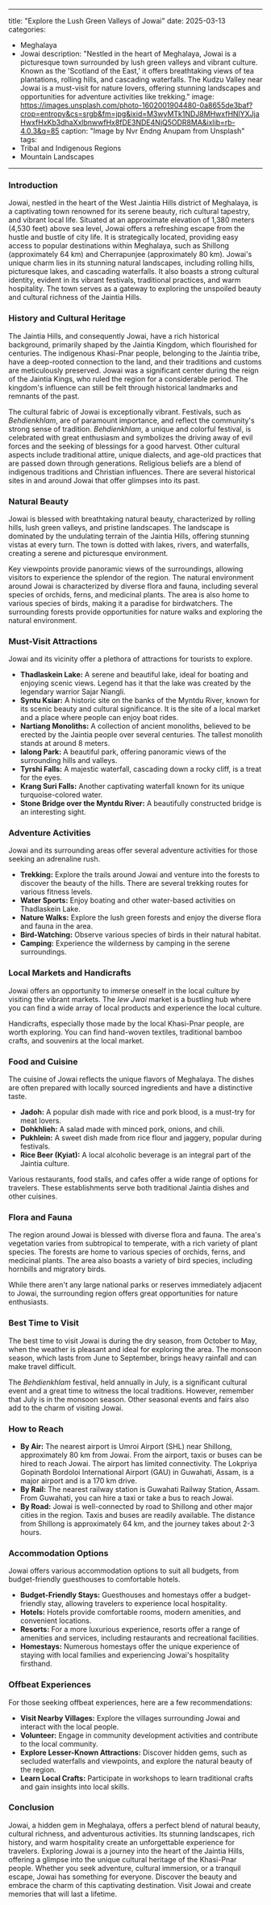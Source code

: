 
---
title: "Explore the Lush Green Valleys of Jowai"
date: 2025-03-13
categories:
  - Meghalaya
  - Jowai
description: "Nestled in the heart of Meghalaya, Jowai is a picturesque town surrounded by lush green valleys and vibrant culture. Known as the 'Scotland of the East,' it offers breathtaking views of tea plantations, rolling hills, and cascading waterfalls. The Kudzu Valley near Jowai is a must-visit for nature lovers, offering stunning landscapes and opportunities for adventure activities like trekking."
image: https://images.unsplash.com/photo-1602001904480-0a8655de3baf?crop=entropy&cs=srgb&fm=jpg&ixid=M3wyMTk1NDJ8MHwxfHNlYXJjaHwxfHxKb3dhaXxlbnwwfHx8fDE3NDE4NjQ5ODR8MA&ixlib=rb-4.0.3&q=85
caption: "Image by Nvr Endng Anupam from Unsplash"
tags: 
  - Tribal and Indigenous Regions
  - Mountain Landscapes
---


### **Introduction**

Jowai, nestled in the heart of the West Jaintia Hills district of Meghalaya, is a captivating town renowned for its serene beauty, rich cultural tapestry, and vibrant local life. Situated at an approximate elevation of 1,380 meters (4,530 feet) above sea level, Jowai offers a refreshing escape from the hustle and bustle of city life. It is strategically located, providing easy access to popular destinations within Meghalaya, such as Shillong (approximately 64 km) and Cherrapunjee (approximately 80 km). Jowai's unique charm lies in its stunning natural landscapes, including rolling hills, picturesque lakes, and cascading waterfalls. It also boasts a strong cultural identity, evident in its vibrant festivals, traditional practices, and warm hospitality. The town serves as a gateway to exploring the unspoiled beauty and cultural richness of the Jaintia Hills.

### **History and Cultural Heritage**

The Jaintia Hills, and consequently Jowai, have a rich historical background, primarily shaped by the Jaintia Kingdom, which flourished for centuries. The indigenous Khasi-Pnar people, belonging to the Jaintia tribe, have a deep-rooted connection to the land, and their traditions and customs are meticulously preserved. Jowai was a significant center during the reign of the Jaintia Kings, who ruled the region for a considerable period. The kingdom's influence can still be felt through historical landmarks and remnants of the past.

The cultural fabric of Jowai is exceptionally vibrant. Festivals, such as *Behdienkhlam*, are of paramount importance, and reflect the community's strong sense of tradition. <placeholder image tag> *Behdienkhlam*, a unique and colorful festival, is celebrated with great enthusiasm and symbolizes the driving away of evil forces and the seeking of blessings for a good harvest. Other cultural aspects include traditional attire, unique dialects, and age-old practices that are passed down through generations. Religious beliefs are a blend of indigenous traditions and Christian influences. There are several historical sites in and around Jowai that offer glimpses into its past.

### **Natural Beauty**

Jowai is blessed with breathtaking natural beauty, characterized by rolling hills, lush green valleys, and pristine landscapes. The landscape is dominated by the undulating terrain of the Jaintia Hills, offering stunning vistas at every turn. <placeholder image tag> The town is dotted with lakes, rivers, and waterfalls, creating a serene and picturesque environment.

Key viewpoints provide panoramic views of the surroundings, allowing visitors to experience the splendor of the region. The natural environment around Jowai is characterized by diverse flora and fauna, including several species of orchids, ferns, and medicinal plants. The area is also home to various species of birds, making it a paradise for birdwatchers. The surrounding forests provide opportunities for nature walks and exploring the natural environment.

### **Must-Visit Attractions**

Jowai and its vicinity offer a plethora of attractions for tourists to explore.

*   **Thadlaskein Lake:** A serene and beautiful lake, ideal for boating and enjoying scenic views. <placeholder image tag> Legend has it that the lake was created by the legendary warrior Sajar Niangli.
*   **Syntu Ksiar:** A historic site on the banks of the Myntdu River, known for its scenic beauty and cultural significance. It is the site of a local market and a place where people can enjoy boat rides.
*   **Nartiang Monoliths:** A collection of ancient monoliths, believed to be erected by the Jaintia people over several centuries. <placeholder image tag> The tallest monolith stands at around 8 meters.
*   **Ialong Park:** A beautiful park, offering panoramic views of the surrounding hills and valleys.
*   **Tyrshi Falls:** A majestic waterfall, cascading down a rocky cliff, is a treat for the eyes.
*   **Krang Suri Falls:** Another captivating waterfall known for its unique turquoise-colored water.
*   **Stone Bridge over the Myntdu River:** A beautifully constructed bridge is an interesting sight.

### **Adventure Activities**

Jowai and its surrounding areas offer several adventure activities for those seeking an adrenaline rush.

*   **Trekking:** Explore the trails around Jowai and venture into the forests to discover the beauty of the hills. There are several trekking routes for various fitness levels.
*   **Water Sports:** Enjoy boating and other water-based activities on Thadlaskein Lake.
*   **Nature Walks:** Explore the lush green forests and enjoy the diverse flora and fauna in the area.
*   **Bird-Watching:** Observe various species of birds in their natural habitat.
*   **Camping:** Experience the wilderness by camping in the serene surroundings.

### **Local Markets and Handicrafts**

Jowai offers an opportunity to immerse oneself in the local culture by visiting the vibrant markets. The *Iew Jwai* market is a bustling hub where you can find a wide array of local products and experience the local culture.

Handicrafts, especially those made by the local Khasi-Pnar people, are worth exploring. <placeholder image tag> You can find hand-woven textiles, traditional bamboo crafts, and souvenirs at the local market.

### **Food and Cuisine**

The cuisine of Jowai reflects the unique flavors of Meghalaya. The dishes are often prepared with locally sourced ingredients and have a distinctive taste.

*   **Jadoh:** A popular dish made with rice and pork blood, is a must-try for meat lovers.
*   **Dohkhlieh:** A salad made with minced pork, onions, and chili.
*   **Pukhlein:** A sweet dish made from rice flour and jaggery, popular during festivals.
*   **Rice Beer (Kyiat):** A local alcoholic beverage is an integral part of the Jaintia culture.

Various restaurants, food stalls, and cafes offer a wide range of options for travelers. These establishments serve both traditional Jaintia dishes and other cuisines.

### **Flora and Fauna**

The region around Jowai is blessed with diverse flora and fauna. The area's vegetation varies from subtropical to temperate, with a rich variety of plant species. The forests are home to various species of orchids, ferns, and medicinal plants. The area also boasts a variety of bird species, including hornbills and migratory birds.

While there aren't any large national parks or reserves immediately adjacent to Jowai, the surrounding region offers great opportunities for nature enthusiasts.

### **Best Time to Visit**

The best time to visit Jowai is during the dry season, from October to May, when the weather is pleasant and ideal for exploring the area. The monsoon season, which lasts from June to September, brings heavy rainfall and can make travel difficult.

The *Behdienkhlam* festival, held annually in July, is a significant cultural event and a great time to witness the local traditions. However, remember that July is in the monsoon season. Other seasonal events and fairs also add to the charm of visiting Jowai.

### **How to Reach**

*   **By Air:** The nearest airport is Umroi Airport (SHL) near Shillong, approximately 80 km from Jowai. From the airport, taxis or buses can be hired to reach Jowai. The airport has limited connectivity. The Lokpriya Gopinath Bordoloi International Airport (GAU) in Guwahati, Assam, is a major airport and is a 170 km drive.
*   **By Rail:** The nearest railway station is Guwahati Railway Station, Assam. From Guwahati, you can hire a taxi or take a bus to reach Jowai.
*   **By Road:** Jowai is well-connected by road to Shillong and other major cities in the region. Taxis and buses are readily available. The distance from Shillong is approximately 64 km, and the journey takes about 2-3 hours.

### **Accommodation Options**

Jowai offers various accommodation options to suit all budgets, from budget-friendly guesthouses to comfortable hotels.

*   **Budget-Friendly Stays:** Guesthouses and homestays offer a budget-friendly stay, allowing travelers to experience local hospitality.
*   **Hotels:** Hotels provide comfortable rooms, modern amenities, and convenient locations.
*   **Resorts:** For a more luxurious experience, resorts offer a range of amenities and services, including restaurants and recreational facilities.
*   **Homestays:** Numerous homestays offer the unique experience of staying with local families and experiencing Jowai's hospitality firsthand.

### **Offbeat Experiences**

For those seeking offbeat experiences, here are a few recommendations:

*   **Visit Nearby Villages:** Explore the villages surrounding Jowai and interact with the local people.
*   **Volunteer:** Engage in community development activities and contribute to the local community.
*   **Explore Lesser-Known Attractions:** Discover hidden gems, such as secluded waterfalls and viewpoints, and explore the natural beauty of the region.
*   **Learn Local Crafts:** Participate in workshops to learn traditional crafts and gain insights into local skills.

### **Conclusion**

Jowai, a hidden gem in Meghalaya, offers a perfect blend of natural beauty, cultural richness, and adventurous activities. Its stunning landscapes, rich history, and warm hospitality create an unforgettable experience for travelers. Exploring Jowai is a journey into the heart of the Jaintia Hills, offering a glimpse into the unique cultural heritage of the Khasi-Pnar people. Whether you seek adventure, cultural immersion, or a tranquil escape, Jowai has something for everyone. Discover the beauty and embrace the charm of this captivating destination. Visit Jowai and create memories that will last a lifetime.


